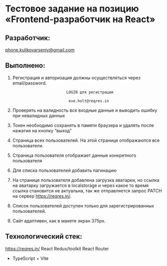 #  Тестовое задание на позицию «Frontend-разработчик на React»

## Разработчик:
phone.kulikovarseniy@gmail.com

## Выполнено:
1. Регистрация и авторизация должны осуществляться через email/password. 

                               LOGIN для регистрации 

                                eve.holt@reqres.in

2. Проверять на валидность все входные данные и выводить ошибку при невалидных данных
3. Токен необходимо сохранять в памяти браузера и удалять после нажатия на кнопку “выход”
4. Страница всех пользователей. На этой странице отображаются все пользователи. 
5. Страница пользователя отображает данные конкретного пользователя
6. Для списка пользователей добавить пагинацию
7. На странице пользователя добавлена загрузка аватарки, но ссылка на аватарку загружается в localstorage и через какое то время ссылка становится не актуальна, так же отправляется запрос PATCH на сервер https://reqres.in/.
8. Список пользователей доступен только для зарегистрированных пользователей. 
9. Сайт адаптивен, как в макете экран 375px.

## Технологический стек:
https://reqres.in/
React
Redux/toolkit
React Router
+ TypeScript + Vite


